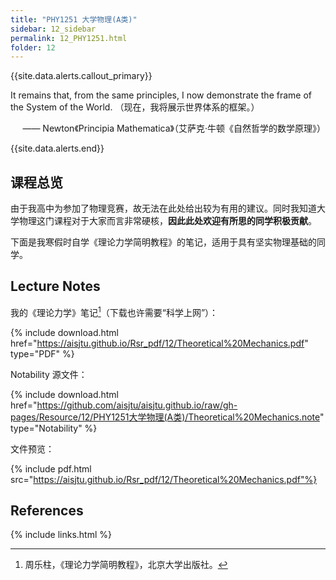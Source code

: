 ```yaml
---
title: "PHY1251 大学物理(A类)"
sidebar: 12_sidebar
permalink: 12_PHY1251.html
folder: 12
---
```


{{site.data.alerts.callout_primary}}
<p>It remains that, from the same principles, I now demonstrate the frame of the System of the World. （现在，我将展示世界体系的框架。）</p>
<p align="right">—— Newton《Principia Mathematica》（艾萨克·牛顿《自然哲学的数学原理》）</p>

{{site.data.alerts.end}}

## 课程总览

由于我高中为参加了物理竞赛，故无法在此处给出较为有用的建议。同时我知道大学物理这门课程对于大家而言非常硬核，**因此此处欢迎有所思的同学积极贡献**。

下面是我寒假时自学《理论力学简明教程》的笔记，适用于具有坚实物理基础的同学。

## Lecture Notes

我的《理论力学》笔记[^1]（下载也许需要“科学上网”）：

{% include download.html href="https://aisjtu.github.io/Rsr_pdf/12/Theoretical%20Mechanics.pdf" type="PDF" %}

Notability 源文件：

{% include download.html href="https://github.com/aisjtu/aisjtu.github.io/raw/gh-pages/Resource/12/PHY1251大学物理(A类)/Theoretical%20Mechanics.note" type="Notability" %}

文件预览：

{% include pdf.html src="https://aisjtu.github.io/Rsr_pdf/12/Theoretical%20Mechanics.pdf"%}


## References

[^1]: 周乐柱，《理论力学简明教程》，北京大学出版社。

{% include links.html %}
